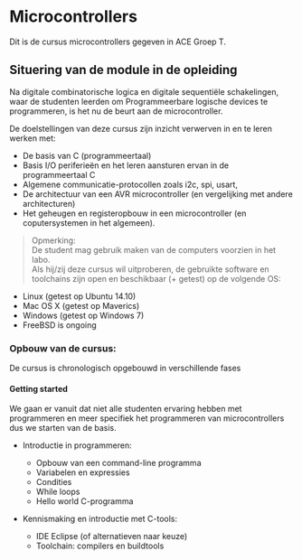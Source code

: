# Microcontrollers

Dit is de cursus microcontrollers gegeven in ACE Groep T.  

## Situering van de module in de opleiding
Na digitale combinatorische logica en digitale sequentiële schakelingen, waar de studenten leerden om Programmeerbare logische devices te programmeren, is het nu de beurt aan de microcontroller.  

De doelstellingen van deze cursus zijn inzicht verwerven in en te leren werken met:  
* De basis van C (programmeertaal)
* Basis I/O periferieën en het leren aansturen ervan in de programmeertaal C
* Algemene communicatie-protocollen zoals i2c, spi, usart,
* De architectuur van een AVR microcontroller (en vergelijking met andere architecturen)
* Het geheugen en registeropbouw in een microcontroller (en coputersystemen in het algemeen).

> Opmerking:  
De student mag gebruik maken van de computers voorzien in het labo.  
Als hij/zij deze cursus wil uitproberen, de gebruikte software en toolchains zijn open en beschikbaar (+ getest) op de volgende OS:
* Linux (getest op Ubuntu 14.10)
* Mac OS X (getest op Maverics)
* Windows (getest op Windows 7)
* FreeBSD is ongoing

### Opbouw van de cursus:  
De cursus is chronologisch opgebouwd in verschillende fases

#### Getting started

We gaan er vanuit dat niet alle studenten ervaring hebben met programmeren en meer specifiek het programmeren van microcontrollers dus we starten van de basis.

* Introductie in programmeren:  
  * Opbouw van een command-line programma
  * Variabelen en expressies  
  * Condities  
  * While loops  
  * Hello world C-programma  


* Kennismaking en introductie met C-tools:  
  * IDE Eclipse (of alternatieven naar keuze)  
  * Toolchain: compilers en buildtools  

